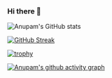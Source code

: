 ### Hi there 👋

![Anupam's GitHub stats](https://github-readme-stats.vercel.app/api?username=anupam2020&count_private=true&show_icons=true) 

[![GitHub Streak](https://github-readme-streak-stats.herokuapp.com/?user=anupam2020&count_private=true)](https://git.io/streak-stats)

[![trophy](https://github-profile-trophy.vercel.app/?username=anupam2020&title=Commits,Repositories)](https://github.com/ryo-ma/github-profile-trophy)

[![Anupam's github activity graph](https://activity-graph.herokuapp.com/graph?username=anupam2020&theme=react-dark)](https://github.com/ashutosh00710/github-readme-activity-graph)
